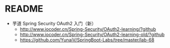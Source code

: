 # README

- 芋道 Spring Security OAuth2 入门（新）
    - <http://www.iocoder.cn/Spring-Security/OAuth2-learning/?github>
    - <http://www.iocoder.cn/Spring-Security/OAuth2-learning-old/?github>
    - https://github.com/YunaiV/SpringBoot-Labs/tree/master/lab-68
